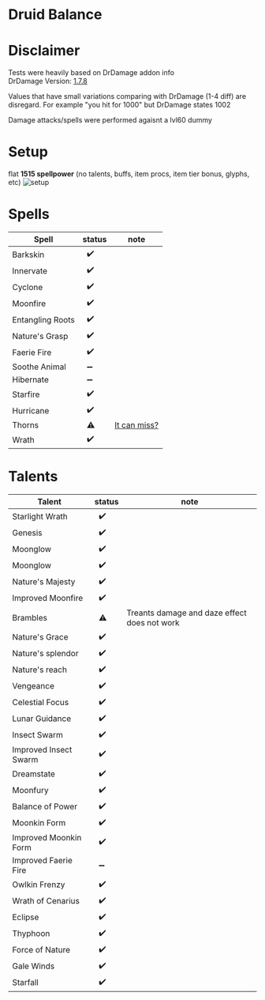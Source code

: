 # Druid Balance

# Disclaimer
Tests were heavily based on DrDamage addon info  
DrDamage Version: [1.7.8](https://www.wowace.com/projects/dr-damage/files/426084) 

Values that have small variations comparing with DrDamage (1-4 diff) are disregard. For example "you hit for 1000" but DrDamage states 1002

Damage attacks/spells were performed agaisnt a lvl60 dummy

# Setup
flat **1515 spellpower** (no talents, buffs, item procs, item tier bonus, glyphs, etc)
![setup](./img/_setup.png)

# Spells
Spell | status | note
----- | ------ | ----
Barkskin            | &nbsp; :heavy_check_mark:
Innervate           | &nbsp; :heavy_check_mark:
Cyclone             | &nbsp; :heavy_check_mark:
Moonfire            | &nbsp; :heavy_check_mark:
Entangling Roots    | &nbsp; :heavy_check_mark:
Nature's Grasp      | &nbsp; :heavy_check_mark:
Faerie Fire         | &nbsp; :heavy_check_mark:
Soothe Animal       | &nbsp; :heavy_minus_sign:
Hibernate           | &nbsp; :heavy_minus_sign:
Starfire            | &nbsp; :heavy_check_mark:
Hurricane           | &nbsp; :heavy_check_mark:
Thorns              | &nbsp; :warning: | [It can miss?](./img/spell_thorns.png)
Wrath               | &nbsp; :heavy_check_mark:


# Talents
Talent | status | note
------ | ------ | ----
Starlight Wrath         | &nbsp; :heavy_check_mark:
Genesis                 | &nbsp; :heavy_check_mark:
Moonglow                | &nbsp; :heavy_check_mark:
Moonglow                | &nbsp; :heavy_check_mark:
Nature's Majesty        | &nbsp; :heavy_check_mark:
Improved Moonfire       | &nbsp; :heavy_check_mark:
Brambles                | &nbsp; :warning: | Treants damage and daze effect does not work
Nature's Grace          | &nbsp; :heavy_check_mark:
Nature's splendor       | &nbsp; :heavy_check_mark:
Nature's reach          | &nbsp; :heavy_check_mark:
Vengeance               | &nbsp; :heavy_check_mark:
Celestial Focus         | &nbsp; :heavy_check_mark:
Lunar Guidance          | &nbsp; :heavy_check_mark:
Insect Swarm            | &nbsp; :heavy_check_mark:
Improved Insect Swarm   | &nbsp; :heavy_check_mark:
Dreamstate              | &nbsp; :heavy_check_mark:
Moonfury                | &nbsp; :heavy_check_mark:
Balance of Power        | &nbsp; :heavy_check_mark:
Moonkin Form            | &nbsp; :heavy_check_mark:
Improved Moonkin Form   | &nbsp; :heavy_check_mark:
Improved Faerie Fire    | &nbsp; :heavy_minus_sign:
Owlkin Frenzy           | &nbsp; :heavy_check_mark:
Wrath of Cenarius       | &nbsp; :heavy_check_mark:
Eclipse                 | &nbsp; :heavy_check_mark:
Thyphoon                | &nbsp; :heavy_check_mark:
Force of Nature         | &nbsp; :heavy_check_mark:
Gale Winds              | &nbsp; :heavy_check_mark:
Starfall                | &nbsp; :heavy_check_mark:
